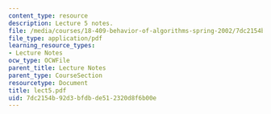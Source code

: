 ```yaml
---
content_type: resource
description: Lecture 5 notes.
file: /media/courses/18-409-behavior-of-algorithms-spring-2002/7dc2154b92d3bfdbde512320d8f6b00e_lect5.pdf
file_type: application/pdf
learning_resource_types:
- Lecture Notes
ocw_type: OCWFile
parent_title: Lecture Notes
parent_type: CourseSection
resourcetype: Document
title: lect5.pdf
uid: 7dc2154b-92d3-bfdb-de51-2320d8f6b00e
---
```

